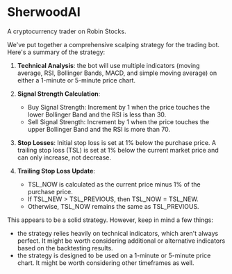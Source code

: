 # SherwoodAI
A cryptocurrency trader on Robin Stocks.

We've put together a comprehensive scalping strategy for the trading bot. Here's a summary of the strategy:

1. **Technical Analysis**: the bot will use multiple indicators (moving average, RSI, Bollinger Bands, MACD, and simple moving average) on either a 1-minute or 5-minute price chart.

2. **Signal Strength Calculation**:
   - Buy Signal Strength: Increment by 1 when the price touches the lower Bollinger Band and the RSI is less than 30.
   - Sell Signal Strength: Increment by 1 when the price touches the upper Bollinger Band and the RSI is more than 70.

3. **Stop Losses**: Initial stop loss is set at 1% below the purchase price. A trailing stop loss (TSL) is set at 1% below the current market price and can only increase, not decrease.

4. **Trailing Stop Loss Update**:
   - TSL_NOW is calculated as the current price minus 1% of the purchase price.
   - If TSL_NEW > TSL_PREVIOUS, then TSL_NOW = TSL_NEW.
   - Otherwise, TSL_NOW remains the same as TSL_PREVIOUS.

This appears to be a solid strategy. However, keep in mind a few things:

- the strategy relies heavily on technical indicators, which aren't always perfect. It might be worth considering additional or alternative indicators based on the backtesting results.
- the strategy is designed to be used on a 1-minute or 5-minute price chart. It might be worth considering other timeframes as well.
